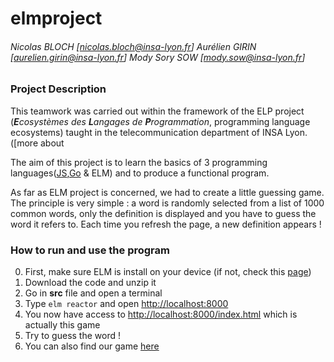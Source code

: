 # elmproject

###### _Nicolas BLOCH [nicolas.bloch@insa-lyon.fr] Aurélien GIRIN [aurelien.girin@insa-lyon.fr] Mody Sory SOW [mody.sow@insa-lyon.fr]_

### Project Description

This teamwork was carried out within the framework of the ELP project (___E___*cosystèmes des* ___L___*angages de* ___P___*rogrammation*, programming 
language ecosystems) taught in the telecommunication department of INSA Lyon. ([more about 


The aim of this project is to learn the basics of 3 programming languages([JS](https://github.com/jesuisjayus/jsproject "jsproject"),[Go](https://github.com/jesuisjayus/goproject "goproject") & ELM) and to produce a functional program.

As far as ELM project is concerned, we had to create a little guessing game. The principle is very simple : a word is randomly selected from a list of
1000 common words, only the definition is displayed and you have to guess the word it refers to. Each time you refresh the page, a new definition appears !

### How to run and use the program 

0. First, make sure ELM is install on your device (if not, check this [page](https://guide.elm-lang.org/install/elm.html))
1. Download the code and unzip it
2. Go in __src__ file and open a terminal
3. Type `elm reactor` and open [http://localhost:8000](http://localhost:8000)
4. You now have access to [http://localhost:8000/index.html](http://localhost:8000/index.html) which is actually this game
5. Try to guess the word !
6. You can also find our game [here](https://guessitbgs.000webhostapp.com/ "Guess It !")
